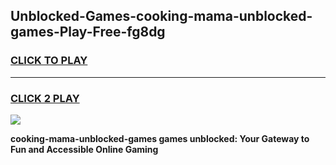
## Unblocked-Games-cooking-mama-unblocked-games-Play-Free-fg8dg
<h3>
<a href="https://premium76.site?title=cooking-mama-unblocked-games&ref=09A">CLICK TO PLAY</a></h3>
<hr>

<h3>
<a href="https://premium76.site?title=cooking-mama-unblocked-games&ref=09A">CLICK 2 PLAY</a>
  
</h3>

<a href="https://premium76.site?title=cooking-mama-unblocked-games&ref=09A"><img src="https://clearcache.store/games.png"></a>


**cooking-mama-unblocked-games games unblocked: Your Gateway to Fun and Accessible Online Gaming**
